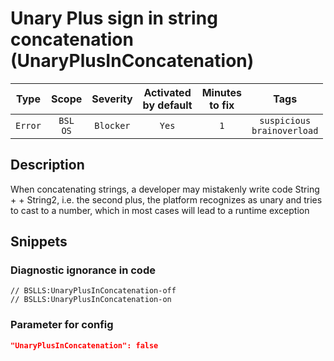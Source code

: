 # Unary Plus sign in string concatenation (UnaryPlusInConcatenation)

|  Type   |        Scope        | Severity  | Activated<br>by default | Minutes<br>to fix |                 Tags                  |
|:-------:|:-------------------:|:---------:|:-----------------------------:|:-----------------------:|:-------------------------------------:|
| `Error` | `BSL`<br>`OS` | `Blocker` |             `Yes`             |           `1`           | `suspicious`<br>`brainoverload` |

<!-- Блоки выше заполняются автоматически, не трогать -->
## Description

When concatenating strings, a developer may mistakenly write code String + + String2, i.e. the second plus, the platform recognizes as unary and tries to cast to a number, which in most cases will lead to a runtime exception

## Snippets

<!-- Блоки ниже заполняются автоматически, не трогать -->
### Diagnostic ignorance in code

```bsl
// BSLLS:UnaryPlusInConcatenation-off
// BSLLS:UnaryPlusInConcatenation-on
```

### Parameter for config

```json
"UnaryPlusInConcatenation": false
```
